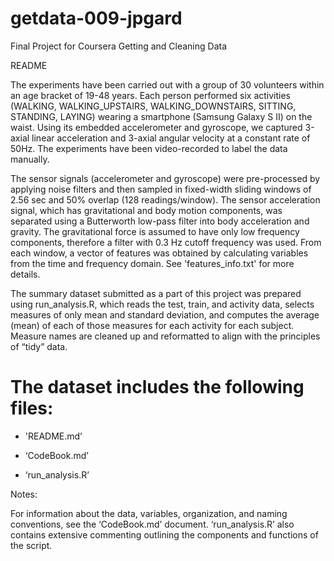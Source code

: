 getdata-009-jpgard
==================

Final Project for Coursera Getting and Cleaning Data

README

The experiments have been carried out with a group of 30 volunteers within an age bracket of 19-48 years. Each person performed six activities (WALKING, WALKING_UPSTAIRS, WALKING_DOWNSTAIRS, SITTING, STANDING, LAYING) wearing a smartphone (Samsung Galaxy S II) on the waist. Using its embedded accelerometer and gyroscope, we captured 3-axial linear acceleration and 3-axial angular velocity at a constant rate of 50Hz. The experiments have been video-recorded to label the data manually. 

The sensor signals (accelerometer and gyroscope) were pre-processed by applying noise filters and then sampled in fixed-width sliding windows of 2.56 sec and 50% overlap (128 readings/window). The sensor acceleration signal, which has gravitational and body motion components, was separated using a Butterworth low-pass filter into body acceleration and gravity. The gravitational force is assumed to have only low frequency components, therefore a filter with 0.3 Hz cutoff frequency was used. From each window, a vector of features was obtained by calculating variables from the time and frequency domain. See 'features_info.txt' for more details. 

The summary dataset submitted as a part of this project was prepared using run_analysis.R, which reads the test, train, and activity data, selects measures of only mean and standard deviation, and computes the average (mean) of each of those measures for each activity for each subject. Measure names are cleaned up and reformatted to align with the principles of “tidy” data.

The dataset includes the following files:
=========================================

- 'README.md’

- ‘CodeBook.md’

- ‘run_analysis.R’

Notes:

For information about the data, variables, organization, and naming conventions, see the ‘CodeBook.md’ document. ‘run_analysis.R’ also contains extensive commenting outlining the components and functions of the script.
